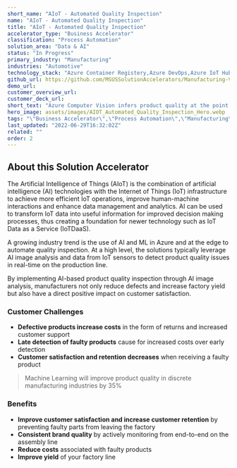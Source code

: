```yaml
---
short_name: "AIoT - Automated Quality Inspection"
name: "AIoT - Automated Quality Inspection"
title: "AIoT - Automated Quality Inspection"
accelerator_type: "Business Accelerator"
classification: "Process Automation"
solution_area: "Data & AI"
status: "In Progress"
primary_industry: "Manufacturing"
industries: "Automotive"
technology_stack: "Azure Container Registery,Azure DevOps,Azure IoT Hub,Azure KeyVault,Azure Machine Learning,Azure SQL,Azure Storage,Cognitive Services,Docker,Power BI,Python"
github_url: https://github.com/MSUSSolutionAccelerators/Manufacturing-Vision-Solution-Accelerator-AMD64
demo_url: 
customer_overview_url: 
customer_deck_url: 
short_text: "Azure Computer Vision infers product quality at the point of manufacture on the assembly line in real-time "
hero_image: assets/images/AIOT_Automated_Quality_Inspection_Hero.webp
tags: "\"Business Accelerator\",\"Process Automation\",\"Manufacturing\",\"Automotive\",\"Azure Container Registery\",\"Azure DevOps\",\"Azure IoT Hub\",\"Azure KeyVault\",\"Azure Machine Learning\",\"Azure SQL\",\"Azure Storage\",\"Cognitive Services\",\"Docker\",\"Power BI\",\"Python\",\"Data & AI\",\"In Progress\""
last_updated: "2022-06-29T16:32:02Z"
related: ""
order: 2
---
```

## About this Solution Accelerator

The Artificial Intelligence of Things (AIoT) is the combination of artificial intelligence (AI) technologies with the Internet of Things (IoT) infrastructure to achieve more efficient IoT operations, improve human-machine interactions and enhance data management and analytics. AI can be used to transform IoT data into useful information for improved decision making processes, thus creating a foundation for newer technology such as IoT Data as a Service (IoTDaaS).

A growing industry trend is the use of AI and ML in Azure and at the edge to automate quality inspection.  At a high level, the solutions typically leverage AI image analysis and data from IoT sensors to detect product quality issues in real-time on the production line.

By implementing AI-based product quality inspection through AI image analysis, manufacturers not only reduce defects and increase factory yield but also have a direct positive impact on customer satisfaction.

### Customer Challenges

* **Defective products increase costs** in the form of returns and increased customer support
* **Late detection of faulty products** cause for increased costs over early detection
* **Customer satisfaction and retention decreases** when receiving a faulty product

> Machine Learning will improve product quality in discrete manufacturing industries by 35%

### Benefits

* **Improve customer satisfaction and increase customer retention** by preventing faulty parts from leaving the factory
* **Consistent brand quality** by actively monitoring from end-to-end on the assembly line
* **Reduce costs** associated with faulty products
* **Improve yield** of your factory line

